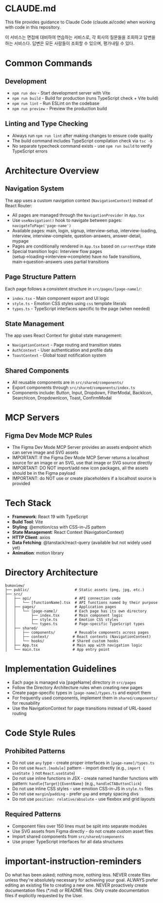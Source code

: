 # CLAUDE.md

This file provides guidance to Claude Code (claude.ai/code) when working with code in this repository.

이 서비스는 면접에 대비하여 연습하는 서비스로, 각 회사의 질문들을 조회하고 답변을 하는 서비스다. 답변은 모든 사람들이 조회할 수 있으며, 평가내릴 수 있다.

# Common Commands

## Development
- `npm run dev` - Start development server with Vite
- `npm run build` - Build for production (runs TypeScript check + Vite build)
- `npm run lint` - Run ESLint on the codebase
- `npm run preview` - Preview the production build

## Linting and Type Checking
- Always run `npm run lint` after making changes to ensure code quality
- The build command includes TypeScript compilation check via `tsc -b`
- No separate typecheck command exists - use `npm run build` to verify TypeScript errors

# Architecture Overview

## Navigation System
The app uses a custom navigation context (`NavigationContext`) instead of React Router:
- All pages are managed through the `NavigationProvider` in `App.tsx`
- Use `useNavigation()` hook to navigate between pages: `navigateToPage('page-name')`
- Available pages: main, login, signup, interview-setup, interview-loading, interview, interview-complete, question-answers, answer-detail, mypage
- Pages are conditionally rendered in `App.tsx` based on `currentPage` state
- Special transition logic: Interview flow pages (setup→loading→interview→complete) have no fade transitions, main→question-answers uses partial transitions

## Page Structure Pattern
Each page follows a consistent structure in `src/pages/[page-name]/`:
- `index.tsx` - Main component export and UI logic
- `style.ts` - Emotion CSS styles using `css` template literals
- `types.ts` - TypeScript interfaces specific to the page (when needed)

## State Management
The app uses React Context for global state management:
- `NavigationContext` - Page routing and transition states
- `AuthContext` - User authentication and profile data
- `ToastContext` - Global toast notification system

## Shared Components
- All reusable components are in `src/shared/components/`
- Export components through `src/shared/components/index.ts`
- Components include: Button, Input, Dropdown, FilterModal, BackIcon, SearchIcon, DropdownIcon, Toast, ConfirmModal

# MCP Servers

## Figma Dev Mode MCP Rules

- The Figma Dev Mode MCP Server provides an assets endpoint which can serve image and SVG assets
- IMPORTANT: If the Figma Dev Mode MCP Server returns a localhost source for an image or an SVG, use that image or SVG source directly
- IMPORTANT: DO NOT import/add new icon packages, all the assets should be in the Figma payload
- IMPORTANT: do NOT use or create placeholders if a localhost source is provided

# Tech Stack

- **Framework**: React 19 with TypeScript
- **Build Tool**: Vite
- **Styling**: @emotion/css with CSS-in-JS pattern
- **State Management**: React Context (NavigationContext)
- **HTTP Client**: axios
- **Data Fetching**: @tanstack/react-query (available but not widely used yet)
- **Animation**: motion library

# Directory Architecture

```
bumaview/
├── public/                     # Static assets (png, jpg, etc.)
├── src/
│   ├── api/                    # API connection code
│   │   └── [functionName].tsx  # API functions named by their purpose
│   ├── pages/                  # Application pages
│   │   └── [page-name]/        # Each page has its own directory
│   │       ├── index.tsx       # Main component logic
│   │       ├── style.ts        # Emotion CSS styles
│   │       └── types.ts        # Page-specific TypeScript types
│   ├── shared/
│   │   ├── components/         # Reusable components across pages
│   │   ├── context/           # React contexts (NavigationContext)
│   │   └── hooks/             # Shared custom hooks
│   ├── App.tsx                # Main app with navigation logic
│   └── main.tsx               # App entry point
```

# Implementation Guidelines

- Each page is managed via [pageName] directory in `src/pages`
- Follow the Directory Architecture rules when creating new pages
- Create page-specific types in `[page-name]/types.ts` and export them
- For frequently used components, implement them in `shared/components/` for reusability
- Use the NavigationContext for page transitions instead of URL-based routing

# Code Style Rules

## Prohibited Patterns
- Do not use `any` type - create proper interfaces in `[page-name]/types.ts`
- Do not use `React.[module]` pattern - import directly (e.g., `import { useState }` not `React.useState`)
- Do not use inline functions in JSX - create named handler functions with pattern: `handle{Target}{EventName}` (e.g., `handleCTAButtonClick`)
- Do not use inline CSS styles - use emotion CSS-in-JS in `style.ts` files
- Do not use `margin`/`padding` - prefer `gap` and empty spacing divs
- Do not use `position: relative/absolute` - use flexbox and grid layouts

## Required Patterns
- Component files over 150 lines must be split into separate modules
- Use SVG assets from Figma directly - do not create custom asset files
- Import shared components from `src/shared/components`
- Use proper TypeScript interfaces for all data structures

# important-instruction-reminders
Do what has been asked; nothing more, nothing less.
NEVER create files unless they're absolutely necessary for achieving your goal.
ALWAYS prefer editing an existing file to creating a new one.
NEVER proactively create documentation files (*.md) or README files. Only create documentation files if explicitly requested by the User.
